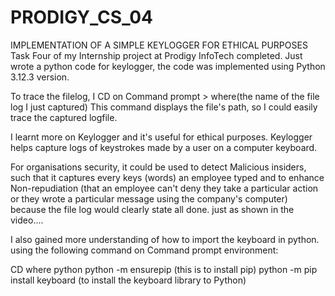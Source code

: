 # PRODIGY_CS_04
IMPLEMENTATION OF A SIMPLE KEYLOGGER FOR ETHICAL PURPOSES
Task Four of my Internship project at Prodigy InfoTech completed.
Just wrote a python code for keylogger, the code was implemented using Python 3.12.3 version.
 
To trace the filelog, I CD on Command prompt > where(the name of the file log I just captured) 
This command displays the file's path, so I could easily trace the captured logfile.

I learnt more on Keylogger and it's useful for ethical purposes.
Keylogger helps capture logs of keystrokes made by a user on a computer keyboard.

For organisations security, it could be used to detect Malicious insiders, such that it captures every keys (words) an employee typed and to enhance Non-repudiation (that an employee can't deny they take a particular action or they wrote a particular message using the company's computer) because the file log would clearly state all done. just as shown in the video....

I also gained more understanding of how to import the keyboard in python. using the following command on Command prompt environment:

CD
where python
python -m ensurepip (this is to install pip) 
python -m pip install keyboard (to install the keyboard library to Python)
